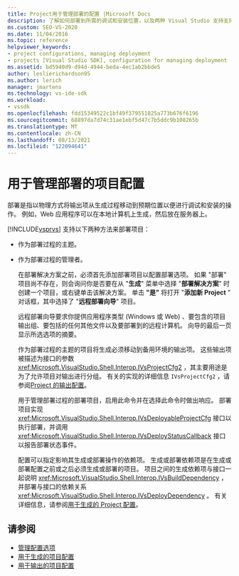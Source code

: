 ```yaml
---
title: Project用于管理部署的配置 |Microsoft Docs
description: 了解如何部署到所需的调试和安装位置，以及两种 Visual Studio 支持支持部署的项目的方法。
ms.custom: SEO-VS-2020
ms.date: 11/04/2016
ms.topic: reference
helpviewer_keywords:
- project configurations, managing deployment
- projects [Visual Studio SDK], configuration for managing deployment
ms.assetid: bd5940d9-d94d-4944-beda-4ec1ab2bbde5
author: leslierichardson95
ms.author: lerich
manager: jmartens
ms.technology: vs-ide-sdk
ms.workload:
- vssdk
ms.openlocfilehash: fdd15349522c1bf49f379551825a773b676f6196
ms.sourcegitcommit: 68897da7d74c31ae1ebf5d47c7b5ddc9b108265b
ms.translationtype: MT
ms.contentlocale: zh-CN
ms.lasthandoff: 08/13/2021
ms.locfileid: "122094641"
---
```

# <a name="project-configuration-for-managing-deployment"></a>用于管理部署的项目配置
部署是指以物理方式将输出项从生成过程移动到预期位置以便进行调试和安装的操作。 例如，Web 应用程序可以在本地计算机上生成，然后放在服务器上。

 [!INCLUDE[vsprvs](../../code-quality/includes/vsprvs_md.md)] 支持以下两种方法来部署项目：

- 作为部署过程的主题。

- 作为部署过程的管理者。

  在部署解决方案之前，必须首先添加部署项目以配置部署选项。 如果 "部署" 项目尚不存在，则会询问你是否要在从 "**生成**" 菜单中选择 "**部署解决方案**" 时创建一个项目，或右键单击该解决方案。 单击 **"是"** 将打开 "**添加新 Project** " 对话框，其中选择了 "**远程部署向导**" 项目。

  远程部署向导要求你提供应用程序类型 (Windows 或 Web) 、要包含的项目输出组、要包括的任何其他文件以及要部署到的远程计算机。 向导的最后一页显示所选选项的摘要。

  作为部署过程的主题的项目将生成必须移动到备用环境的输出项。 这些输出项被描述为接口的参数 <xref:Microsoft.VisualStudio.Shell.Interop.IVsProjectCfg2> ，其主要用途是为了允许项目对输出进行分组。 有关的实现的详细信息 `IVsProjectCfg2` ，请参阅[Project 的输出配置](../../extensibility/internals/project-configuration-for-output.md)。

  用于管理部署过程的部署项目，启用此命令并在选择此命令时做出响应。 部署项目实现 <xref:Microsoft.VisualStudio.Shell.Interop.IVsDeployableProjectCfg> 接口以执行部署，并调用 <xref:Microsoft.VisualStudio.Shell.Interop.IVsDeployStatusCallback> 接口以报告部署状态事件。

  配置可以指定影响其生成或部署操作的依赖项。 生成或部署依赖项是在生成或部署配置之前或之后必须生成或部署的项目。 项目之间的生成依赖项与接口一起说明 <xref:Microsoft.VisualStudio.Shell.Interop.IVsBuildDependency> ，并部署与接口的依赖关系 <xref:Microsoft.VisualStudio.Shell.Interop.IVsDeployDependency> 。 有关详细信息，请参阅[用于生成的 Project 配置](../../extensibility/internals/project-configuration-for-building.md)。

## <a name="see-also"></a>请参阅
- [管理配置选项](../../extensibility/internals/managing-configuration-options.md)
- [用于生成的项目配置](../../extensibility/internals/project-configuration-for-building.md)
- [用于输出的项目配置](../../extensibility/internals/project-configuration-for-output.md)
